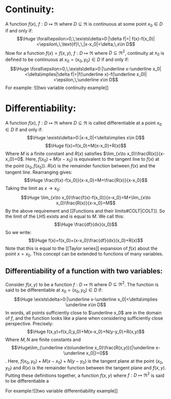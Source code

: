 # Continuity:

A function $f(x)$, $f:D\mapsto\Re$ where $D\subseteq\Re$ is continuous at some point $x_0\in D$ if and only if:$$\Huge \forall\epsilon>0,\,\exists\delta>0:|\delta f|=|
f(x)-f(x_0)|<\epsilon\,\,\text{if}\,\,|x-x_0|<\delta,\,x\in D$$
Now for a function $f(x)=f(x,y)$, $f:D\mapsto\Re$ where $D\subseteq\Re^2$, continuity at $x_0$ is defined to be continuous at $x_0=(x_0,y_0)\in D$ if and only if:$$\Huge \forall\epsilon>0,\,\exists\delta>0:|\underline x-\underline x_0|<\delta\implies|\delta f|=|f(\underline x)-f(\underline x_0)|<\epsilon,\,\underline x\in D$$
For example:
![[two variable continuity example]]

# Differentiability:

A function $f(x)$, $f:D\mapsto\Re$ where $D\subseteq\Re$ is called differentiable at a point $x_0\in D$ if and only if:$$\Huge \exists\delta>0:|x-x_0|<\delta\implies x\in D$$$$\Huge f(x)=f(x_0)+M(x-x_0)+R(x)$$Where $M$ is a finite constant and $R(x)$ satisfies $\lim_{x\to x_0}\frac{R(x)}{x-x_0}=0$. Here, $f(x_0)+M(x-x_0)$ is equivalent to the tangent line to $f(x)$ at the point $(x_0,f(x_0))$. $R(x)$ is the remainder function between $f(x)$ and the tangent line. Rearranging gives:$$\Huge \frac{f(x)-f(x_0)}{x-x_0}=M+\frac{R(x)}{x-x_0}$$Taking the limit as $x\to x_0$:$$\Huge \lim_{x\to x_0}\frac{f(x)-f(x_0)}{x-x_0}=M+\lim_{x\to x_0}\frac{R(x)}{x-x_0}=M$$By the above requirement and [[Functions and their limits#COLT|COLT]]. So the limit of the LHS exists and is equal to $M$. We call this:$$\Huge \frac{df}{dx}(x_0)$$So we write:$$\Huge f(x)=f(x_0)+(x-x_0)\frac{df}{dx}(x_0)+R(x)$$Note that this is equal to the [[Taylor series]] expansion of $f(x)$ about the point $x=x_0$. This concept can be extended to functions of many variables. 

## Differentiability of a function with two variables:
Consider $f(x,y)$ to be a function $f:D\mapsto\Re$ where $D\subseteq\Re^2$. The function is said to be differentiable at $x_0=(x_0,y_0)\in D$ if:$$\Huge \exists\delta>0:|\underline x-\underline x_0|<\delta\implies \underline x\in D$$In words, all points sufficiently close to $\underline x_0$ are in the domain of $f$, and the function looks like a plane when considering sufficiently close perspective. Precisely:$$\Huge f(x,y)=f(x_0,y_0)+M(x-x_0)+N(y-y_0)+R(x,y)$$Where $M,N$ are finite constants and $$\Huge\lim_{\underline x\to\underline x_0}\frac{R(x,y)}{|\underline x-\underline x_0|}=0$$. Here, $f(x_0,y_0)+M(x-x_0)+N(y-y_0)$ is the tangent plane at the point $(x_0,y_0)$ and $R(x)$ is the remainder function between the tangent plane and $f(x,y)$. Putting these definitions together, a function $f(x,y)$ where $f:D\mapsto\Re^2$ is said to be differentiable a

For example:![[two variable differentiability example]]
